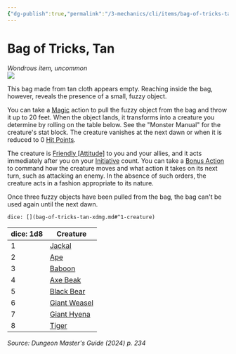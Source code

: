 ```yaml
---
{"dg-publish":true,"permalink":"/3-mechanics/cli/items/bag-of-tricks-tan-xdmg/","tags":["ttrpg-cli/compendium/src/5e/xdmg","ttrpg-cli/item/rarity/uncommon"],"created":"2025-02-22T12:02:28.402-05:00","updated":"2025-02-26T17:46:13.745-05:00"}
---
```


# Bag of Tricks, Tan
*Wondrous item, uncommon*  
![](3-Mechanics/CLI/items/img/bag-of-tricks.webp#right)


This bag made from tan cloth appears empty. Reaching inside the bag, however, reveals the presence of a small, fuzzy object.

You can take a [Magic](3-Mechanics/CLI/rules/actions.md#Magic) action to pull the fuzzy object from the bag and throw it up to 20 feet. When the object lands, it transforms into a creature you determine by rolling on the table below. See the "Monster Manual" for the creature's stat block. The creature vanishes at the next dawn or when it is reduced to 0 [Hit Points](3-Mechanics/CLI/rules/variant-rules/hit-points-xphb.md).

The creature is [Friendly [Attitude]](3-Mechanics/CLI/rules/variant-rules/friendly-attitude-xphb.md) to you and your allies, and it acts immediately after you on your [Initiative](3-Mechanics/CLI/rules/variant-rules/initiative-xphb.md) count. You can take a [Bonus Action](3-Mechanics/CLI/rules/variant-rules/bonus-action-xphb.md) to command how the creature moves and what action it takes on its next turn, such as attacking an enemy. In the absence of such orders, the creature acts in a fashion appropriate to its nature.

Once three fuzzy objects have been pulled from the bag, the bag can't be used again until the next dawn.

`dice: [](bag-of-tricks-tan-xdmg.md#^1-creature)`

| dice: 1d8 | Creature |
|-----------|----------|
| 1 | [Jackal](3-Mechanics/CLI/bestiary/beast/jackal-xmm.md) |
| 2 | [Ape](3-Mechanics/CLI/bestiary/beast/ape-xmm.md) |
| 3 | [Baboon](3-Mechanics/CLI/bestiary/beast/baboon-xmm.md) |
| 4 | [Axe Beak](3-Mechanics/CLI/bestiary/monstrosity/axe-beak-xmm.md) |
| 5 | [Black Bear](3-Mechanics/CLI/bestiary/beast/black-bear-xmm.md) |
| 6 | [Giant Weasel](3-Mechanics/CLI/bestiary/beast/giant-weasel-xmm.md) |
| 7 | [Giant Hyena](3-Mechanics/CLI/bestiary/beast/giant-hyena-xmm.md) |
| 8 | [Tiger](3-Mechanics/CLI/bestiary/beast/tiger-xmm.md) |{ #1-creature}


*Source: Dungeon Master's Guide (2024) p. 234*